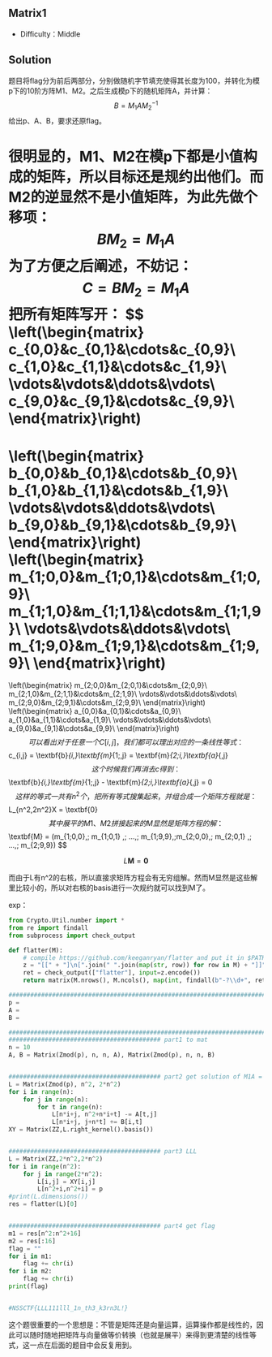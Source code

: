 ## Matrix1

+ Difficulty：Middle

## Solution

题目将flag分为前后两部分，分别做随机字节填充使得其长度为100，并转化为模p下的10阶方阵M1、M2。之后生成模p下的随机矩阵A，并计算：
$$
B = M_1AM_2^{-1}
$$
给出p、A、B，要求还原flag。

很明显的，M1、M2在模p下都是小值构成的矩阵，所以目标还是规约出他们。而M2的逆显然不是小值矩阵，为此先做个移项：
$$
BM_2 = M_1A
$$
为了方便之后阐述，不妨记：
$$
C = BM_2 = M_1A
$$
把所有矩阵写开：
$$
\left(\begin{matrix}
c_{0,0}&c_{0,1}&\cdots&c_{0,9}\\
c_{1,0}&c_{1,1}&\cdots&c_{1,9}\\
\vdots&\vdots&\ddots&\vdots\\
c_{9,0}&c_{9,1}&\cdots&c_{9,9}\\
\end{matrix}\right)
=
\left(\begin{matrix}
b_{0,0}&b_{0,1}&\cdots&b_{0,9}\\
b_{1,0}&b_{1,1}&\cdots&b_{1,9}\\
\vdots&\vdots&\ddots&\vdots\\
b_{9,0}&b_{9,1}&\cdots&b_{9,9}\\
\end{matrix}\right)
\left(\begin{matrix}
m_{1\;0,0}&m_{1\;0,1}&\cdots&m_{1\;0,9}\\
m_{1\;1,0}&m_{1\;1,1}&\cdots&m_{1\;1,9}\\
\vdots&\vdots&\ddots&\vdots\\
m_{1\;9,0}&m_{1\;9,1}&\cdots&m_{1\;9,9}\\
\end{matrix}\right)
=
\left(\begin{matrix}
m_{2\;0,0}&m_{2\;0,1}&\cdots&m_{2\;0,9}\\
m_{2\;1,0}&m_{2\;1,1}&\cdots&m_{2\;1,9}\\
\vdots&\vdots&\ddots&\vdots\\
m_{2\;9,0}&m_{2\;9,1}&\cdots&m_{2\;9,9}\\
\end{matrix}\right)
\left(\begin{matrix}
a_{0,0}&a_{0,1}&\cdots&a_{0,9}\\
a_{1,0}&a_{1,1}&\cdots&a_{1,9}\\
\vdots&\vdots&\ddots&\vdots\\
a_{9,0}&a_{9,1}&\cdots&a_{9,9}\\
\end{matrix}\right)
$$
可以看出对于任意一个C[i,j]，我们都可以理出对应的一条线性等式：
$$
c_{i,j} = \textbf{b}_{i,}\textbf{m}_{1\;,j} = \textbf{m}_{2\;i,}\textbf{a}_{,j}
$$
这个时候我们再消去c得到：
$$
\textbf{b}_{i,}\textbf{m}_{1\;,j} - \textbf{m}_{2\;i,}\textbf{a}_{,j} = 0
$$
这样的等式一共有n^2个，把所有等式搜集起来，并组合成一个矩阵方程就是：
$$
L_{n^2,2n^2}X = \textbf{0}
$$
其中展平的M1、M2拼接起来的M显然是矩阵方程的解：
$$
\textbf{M} = (m_{1\;0,0},\; m_{1\;0,1} ,\; ...,\; m_{1\;9,9},\;m_{2\;0,0},\; m_{2\;0,1} ,\; ...,\; m_{2\;9,9})
$$

$$
L\textbf{M} = \textbf{0}
$$

而由于L有n^2的右核，所以直接求矩阵方程会有无穷组解。然而M显然是这些解里比较小的，所以对右核的basis进行一次规约就可以找到M了。

exp：

```python
from Crypto.Util.number import *
from re import findall
from subprocess import check_output

def flatter(M):
    # compile https://github.com/keeganryan/flatter and put it in $PATH
    z = "[[" + "]\n[".join(" ".join(map(str, row)) for row in M) + "]]"
    ret = check_output(["flatter"], input=z.encode())
    return matrix(M.nrows(), M.ncols(), map(int, findall(b"-?\\d+", ret)))

############################################################################################### data
p = 
A = 
B = 

############################################################################################### exp
########################################## part1 to mat
n = 10
A, B = Matrix(Zmod(p), n, n, A), Matrix(Zmod(p), n, n, B)


########################################## part2 get solution of M1A = BM2
L = Matrix(Zmod(p), n^2, 2*n^2)
for i in range(n):
    for j in range(n):
        for t in range(n):
            L[n*i+j, n^2+n*i+t] -= A[t,j]
            L[n*i+j, j+n*t] += B[i,t]
XY = Matrix(ZZ,L.right_kernel().basis())


########################################## part3 LLL
L = Matrix(ZZ,2*n^2,2*n^2)
for i in range(n^2):
    for j in range(2*n^2):
        L[i,j] = XY[i,j]
        L[n^2+i,n^2+i] = p
#print(L.dimensions())
res = flatter(L)[0]


########################################## part4 get flag
m1 = res[n^2:n^2+16]
m2 = res[:16]
flag = ""
for i in m1:
    flag += chr(i)
for i in m2:
    flag += chr(i)
print(flag)


#NSSCTF{LLL111lll_1n_th3_k3rn3L!}
```

这个题很重要的一个思想是：不管是矩阵还是向量运算，运算操作都是线性的，因此可以随时随地把矩阵与向量做等价转换（也就是展平）来得到更清楚的线性等式，这一点在后面的题目中会反复用到。

